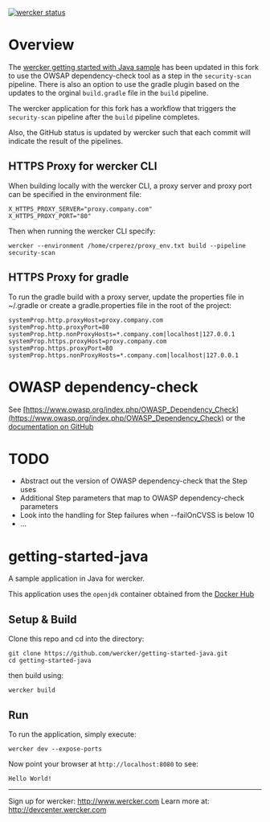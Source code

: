 [![wercker status](https://app.wercker.com/status/66210606b8d3610fd34e8ea8e82d2bf4/m/ "wercker status")](https://app.wercker.com/project/byKey/66210606b8d3610fd34e8ea8e82d2bf4)

# Overview

The [wercker getting started with Java sample](https://github.com/wercker/getting-started-java) has been updated in this fork to use the OWSAP dependency-check tool as a step in the `security-scan` pipeline. There is also an option to use the gradle plugin based on the updates to the orginal `build.gradle` file in the `build` pipeline.

The wercker application for this fork has a workflow that triggers the `security-scan` pipeline after the `build` pipeline completes.

Also, the GitHub status is updated by wercker such that each commit will indicate the result of the pipelines.

## HTTPS Proxy for wercker CLI

When building locally with the wercker CLI, a proxy server and proxy port can be specified in the environment file:

```
X_HTTPS_PROXY_SERVER="proxy.company.com"
X_HTTPS_PROXY_PORT="80"
```

Then when running the wercker CLI specify:

```
wercker --environment /home/crperez/proxy_env.txt build --pipeline security-scan
```

## HTTPS Proxy for gradle

To run the gradle build with a proxy server, update the properties file in ~/.gradle or create a gradle.properties file in the root of the project:

```
systemProp.http.proxyHost=proxy.company.com
systemProp.http.proxyPort=80
systemProp.http.nonProxyHosts=*.company.com|localhost|127.0.0.1
systemProp.https.proxyHost=proxy.company.com
systemProp.https.proxyPort=80
systemProp.https.nonProxyHosts=*.company.com|localhost|127.0.0.1
```

# OWASP dependency-check

See [https://www.owasp.org/index.php/OWASP_Dependency_Check](https://www.owasp.org/index.php/OWASP_Dependency_Check) or the [documentation on GitHub](https://jeremylong.github.io/DependencyCheck/)

# TODO

- Abstract out the version of OWASP dependency-check that the Step uses
- Additional Step parameters that map to OWASP dependency-check parameters
- Look into the handling for Step failures when --failOnCVSS is below 10
- ...

# getting-started-java

A sample application in Java for wercker.

This application uses the `openjdk` container obtained from the [Docker Hub](https://registry.hub.docker.com/_/openjdk/)

## Setup & Build
Clone this repo and cd into the directory:

```
git clone https://github.com/wercker/getting-started-java.git
cd getting-started-java
```

then build using:

```
wercker build
```

## Run
To run the application, simply execute:

```
wercker dev --expose-ports
```

Now point your browser at `http://localhost:8080` to see:
```
Hello World!
```

---
Sign up for wercker: http://www.wercker.com
Learn more at: http://devcenter.wercker.com
